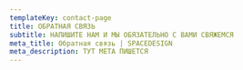 ```yaml
---
templateKey: contact-page
title: ОБРАТНАЯ СВЯЗЬ
subtitle: НАПИШИТЕ НАМ И МЫ ОБЯЗАТЕЛЬНО С ВАМИ СВЯЖЕМСЯ
meta_title: Обратная связь | SPACEDESIGN
meta_description: ТУТ МЕТА ПИШЕТСЯ
---
```


